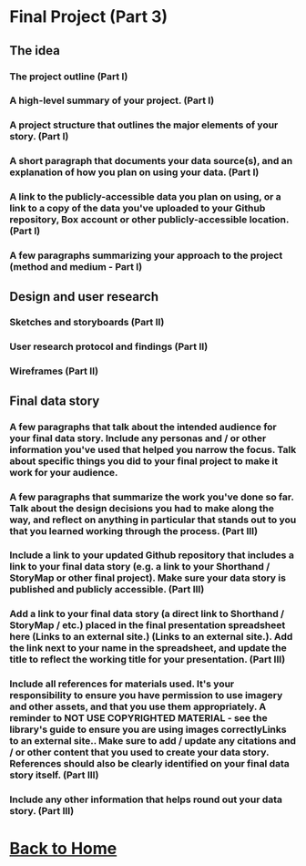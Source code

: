 # Final Project (Part 3)

## The idea
### The project outline (Part I)
### A high-level summary of your project.  (Part I)
### A project structure that outlines the major elements of your story. (Part I)
### A short paragraph that documents your data source(s), and an explanation of how you plan on using your data. (Part I)
### A link to the publicly-accessible data you plan on using, or a link to a copy of the data you've uploaded to your Github repository, Box account or other publicly-accessible location. (Part I)
### A few paragraphs summarizing your approach to the project (method and medium - Part I)
## Design and user research
### Sketches and storyboards (Part II)
### User research protocol and findings (Part II)
### Wireframes (Part II)

## Final data story
### A few paragraphs that talk about the intended audience for your final data story.  Include any personas and / or other information you've used that helped you narrow the focus.  Talk about specific things you did to your final project to make it work for your audience. 
### A few paragraphs that summarize the work you've done so far.  Talk about the design decisions you had to make along the way, and reflect on anything in particular that stands out to you that you learned working through the process. (Part III)
### Include a link to your updated Github repository that includes a link to your final data story (e.g. a link to your Shorthand / StoryMap or other final project).  Make sure your data story is published and publicly accessible. (Part III)
### Add a link to your final data story (a direct link to Shorthand / StoryMap / etc.) placed in the final presentation spreadsheet here (Links to an external site.) (Links to an external site.).  Add the link next to your name in the spreadsheet, and update the title to reflect the working title for your presentation.  (Part III)
### Include all references for materials used.  It's your responsibility to ensure you have permission to use imagery and other assets, and that you use them appropriately.  A reminder to NOT USE COPYRIGHTED MATERIAL - see the library's guide to ensure you are using images correctlyLinks to an external site..  Make sure to add / update any citations and / or other content that you used to create your data story.  References should also be clearly identified on your final data story itself.  (Part III)
### Include any other information that helps round out your data story. (Part III)

# [Back to Home](/README.md)
